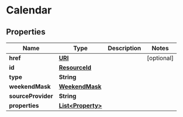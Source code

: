 

# Calendar

## Properties

Name | Type | Description | Notes
------------ | ------------- | ------------- | -------------
**href** | [**URI**](URI.md) |  |  [optional]
**id** | [**ResourceId**](ResourceId.md) |  | 
**type** | **String** |  | 
**weekendMask** | [**WeekendMask**](WeekendMask.md) |  | 
**sourceProvider** | **String** |  | 
**properties** | [**List&lt;Property&gt;**](Property.md) |  | 



